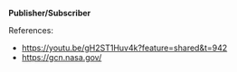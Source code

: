 **Publisher/Subscriber**

References:
- https://youtu.be/gH2ST1Huv4k?feature=shared&t=942
- https://gcn.nasa.gov/